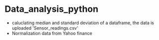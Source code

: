# Data_analysis_python

- caluclating median and standard deviation of a dataframe, the data is uploaded 'Sensor_readings.csv' 
- Normalization data from Yahoo finance
